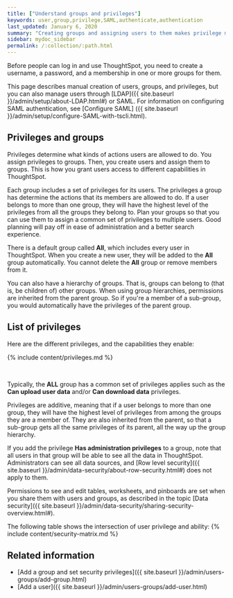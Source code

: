 ```yaml
---
title: ["Understand groups and privileges"]
keywords: user,group,privilege,SAML,authenticate,authentication
last_updated: January 6, 2020
summary: "Creating groups and assigning users to them makes privilege management easier."
sidebar: mydoc_sidebar
permalink: /:collection/:path.html
---
```

Before people can log in and use ThoughtSpot, you need to create a username, a
password, and a membership in one or more groups for them.

This page describes manual creation of users, groups, and privileges, but you
can also manage users through [LDAP]({{ site.baseurl
}}/admin/setup/about-LDAP.html#) or SAML. For information on configuring SAML
authentication, see [Configure SAML] ({{ site.baseurl
}}/admin/setup/configure-SAML-with-tscli.html).

## Privileges and groups

Privileges determine what kinds of actions users are allowed to do. You assign
privileges to groups. Then, you create users and assign them to groups. This is
how you grant users access to different capabilities in ThoughtSpot.

Each group includes a set of privileges for its users. The privileges a group
has determine the actions that its members are allowed to do. If a user belongs
to more than one group, they will have the highest level of the privileges from
all the groups they belong to. Plan your groups so that you can use them to
assign a common set of privileges to multiple users.  Good planning will pay off
in ease of administration and a better search experience.

There is a default group called **All**, which includes every user in
ThoughtSpot. When you create a new user, they will be added to the **All** group
automatically. You cannot delete the **All** group or remove members from it.

You can also have a hierarchy of groups. That is, groups can belong to (that is,
be children of) other groups. When using group hierarchies, permissions are
inherited from the parent group. So if you're a member of a sub-group, you would
automatically have the privileges of the parent group.


## List of privileges

Here are the different privileges, and the capabilities they enable:

{% include content/privileges.md %}

&nbsp;

Typically, the **ALL** group has a common set of privileges applies such as the
**Can upload user data** and/or **Can download data** privileges.

Privileges are additive, meaning that if a user belongs to more than one group,
they will have the highest level of privileges from among the groups they are a
member of. They are also inherited from the parent, so that a sub-group gets all
the same privileges of its parent, all the way up the group hierarchy.

If you add the privilege **Has administration privileges** to a group, note that
all users in that group will be able to see all the data in ThoughtSpot.
Administrators can see all data sources, and [Row level security]({{
site.baseurl }}/admin/data-security/about-row-security.html#) does not apply to
them.

Permissions to see and edit tables, worksheets, and pinboards are set when you
share them with users and groups, as described in the topic [Data security]({{
site.baseurl }}/admin/data-security/sharing-security-overview.html#).

The following table shows the intersection of user privilege and ability:
{% include content/security-matrix.md %}

## Related information

-   [Add a group and set security privileges]({{ site.baseurl }}/admin/users-groups/add-group.html)  
-   [Add a user]({{ site.baseurl }}/admin/users-groups/add-user.html)  
